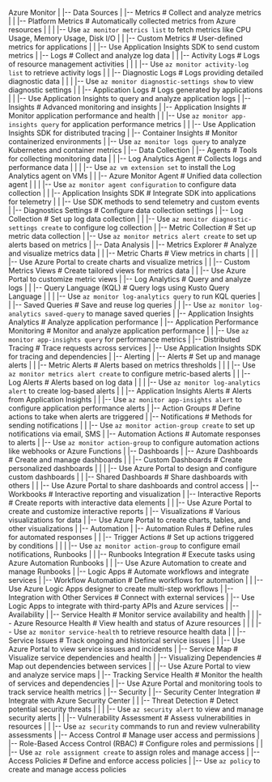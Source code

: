 Azure Monitor
|
|-- Data Sources
|   |-- Metrics                # Collect and analyze metrics
|   |   |-- Platform Metrics   # Automatically collected metrics from Azure resources
|   |   |   |-- Use `az monitor metrics list` to fetch metrics like CPU Usage, Memory Usage, Disk I/O
|   |   |-- Custom Metrics     # User-defined metrics for applications
|   |       |-- Use Application Insights SDK to send custom metrics
|   |-- Logs                   # Collect and analyze log data
|   |   |-- Activity Logs      # Logs of resource management activities
|   |   |   |-- Use `az monitor activity-log list` to retrieve activity logs
|   |   |-- Diagnostic Logs    # Logs providing detailed diagnostic data
|   |   |   |-- Use `az monitor diagnostic-settings show` to view diagnostic settings
|   |   |-- Application Logs   # Logs generated by applications
|   |       |-- Use Application Insights to query and analyze application logs
|   |-- Insights               # Advanced monitoring and insights
|       |-- Application Insights # Monitor application performance and health
|       |   |-- Use `az monitor app-insights query` for application performance metrics
|       |   |-- Use Application Insights SDK for distributed tracing
|       |-- Container Insights  # Monitor containerized environments
|           |-- Use `az monitor logs query` to analyze Kubernetes and container metrics
|
|-- Data Collection
|   |-- Agents                 # Tools for collecting monitoring data
|   |   |-- Log Analytics Agent # Collects logs and performance data
|   |   |   |-- Use `az vm extension set` to install the Log Analytics agent on VMs
|   |   |-- Azure Monitor Agent # Unified data collection agent
|   |   |   |-- Use `az monitor agent configuration` to configure data collection
|   |   |-- Application Insights SDK # Integrate SDK into applications for telemetry
|   |       |-- Use SDK methods to send telemetry and custom events
|   |-- Diagnostics Settings   # Configure data collection settings
|       |-- Log Collection     # Set up log data collection
|       |   |-- Use `az monitor diagnostic-settings create` to configure log collection
|       |-- Metric Collection   # Set up metric data collection
|           |-- Use `az monitor metrics alert create` to set up alerts based on metrics
|
|-- Data Analysis
|   |-- Metrics Explorer       # Analyze and visualize metrics data
|   |   |-- Metric Charts      # View metrics in charts
|   |   |   |-- Use Azure Portal to create charts and visualize metrics
|   |   |-- Custom Metrics Views # Create tailored views for metrics data
|   |       |-- Use Azure Portal to customize metric views
|   |-- Log Analytics          # Query and analyze logs
|   |   |-- Query Language (KQL) # Query logs using Kusto Query Language
|   |   |   |-- Use `az monitor log-analytics query` to run KQL queries
|   |   |-- Saved Queries      # Save and reuse log queries
|   |       |-- Use `az monitor log-analytics saved-query` to manage saved queries
|   |-- Application Insights Analytics # Analyze application performance
|       |-- Application Performance Monitoring # Monitor and analyze application performance
|       |   |-- Use `az monitor app-insights query` for performance metrics
|       |-- Distributed Tracing  # Trace requests across services
|           |-- Use Application Insights SDK for tracing and dependencies
|
|-- Alerting
|   |-- Alerts                 # Set up and manage alerts
|   |   |-- Metric Alerts      # Alerts based on metrics thresholds
|   |   |   |-- Use `az monitor metrics alert create` to configure metric-based alerts
|   |   |-- Log Alerts         # Alerts based on log data
|   |   |   |-- Use `az monitor log-analytics alert` to create log-based alerts
|   |   |-- Application Insights Alerts # Alerts from Application Insights
|   |       |-- Use `az monitor app-insights alert` to configure application performance alerts
|   |-- Action Groups          # Define actions to take when alerts are triggered
|       |-- Notifications      # Methods for sending notifications
|       |   |-- Use `az monitor action-group create` to set up notifications via email, SMS
|       |-- Automation Actions # Automate responses to alerts
|           |-- Use `az monitor action-group` to configure automation actions like webhooks or Azure Functions
|
|-- Dashboards
|   |-- Azure Dashboards       # Create and manage dashboards
|   |   |-- Custom Dashboards  # Create personalized dashboards
|   |   |   |-- Use Azure Portal to design and configure custom dashboards
|   |   |-- Shared Dashboards  # Share dashboards with others
|   |       |-- Use Azure Portal to share dashboards and control access
|   |-- Workbooks              # Interactive reporting and visualization
|       |-- Interactive Reports # Create reports with interactive data elements
|       |   |-- Use Azure Portal to create and customize interactive reports
|       |-- Visualizations     # Various visualizations for data
|           |-- Use Azure Portal to create charts, tables, and other visualizations
|
|-- Automation
|   |-- Automation Rules       # Define rules for automated responses
|   |   |-- Trigger Actions    # Set up actions triggered by conditions
|   |   |   |-- Use `az monitor action-group` to configure email notifications, Runbooks
|   |   |-- Runbooks Integration # Execute tasks using Azure Automation Runbooks
|   |       |-- Use Azure Automation to create and manage Runbooks
|   |-- Logic Apps             # Automate workflows and integrate services
|       |-- Workflow Automation # Define workflows for automation
|       |   |-- Use Azure Logic Apps designer to create multi-step workflows
|       |-- Integration with Other Services # Connect with external services
|           |-- Use Logic Apps to integrate with third-party APIs and Azure services
|
|-- Availability
|   |-- Service Health         # Monitor service availability and health
|   |   |-- Azure Resource Health # View health and status of Azure resources
|   |   |   |-- Use `az monitor service-health` to retrieve resource health data
|   |   |-- Service Issues     # Track ongoing and historical service issues
|   |       |-- Use Azure Portal to view service issues and incidents
|   |-- Service Map            # Visualize service dependencies and health
|       |-- Visualizing Dependencies # Map out dependencies between services
|       |   |-- Use Azure Portal to view and analyze service maps
|       |-- Tracking Service Health # Monitor the health of services and dependencies
|           |-- Use Azure Portal and monitoring tools to track service health metrics
|
|-- Security
|   |-- Security Center Integration # Integrate with Azure Security Center
|   |   |-- Threat Detection    # Detect potential security threats
|   |   |   |-- Use `az security alert` to view and manage security alerts
|   |   |-- Vulnerability Assessment # Assess vulnerabilities in resources
|   |       |-- Use `az security` commands to run and review vulnerability assessments
|   |-- Access Control          # Manage user access and permissions
|       |-- Role-Based Access Control (RBAC) # Configure roles and permissions
|       |   |-- Use `az role assignment create` to assign roles and manage access
|       |-- Access Policies     # Define and enforce access policies
|           |-- Use `az policy` to create and manage access policies
